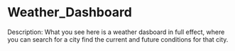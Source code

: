 # Weather_Dashboard

Description:
What you see here is a weather dasboard in full effect, where you can search for a city
find the current and future conditions for that city.